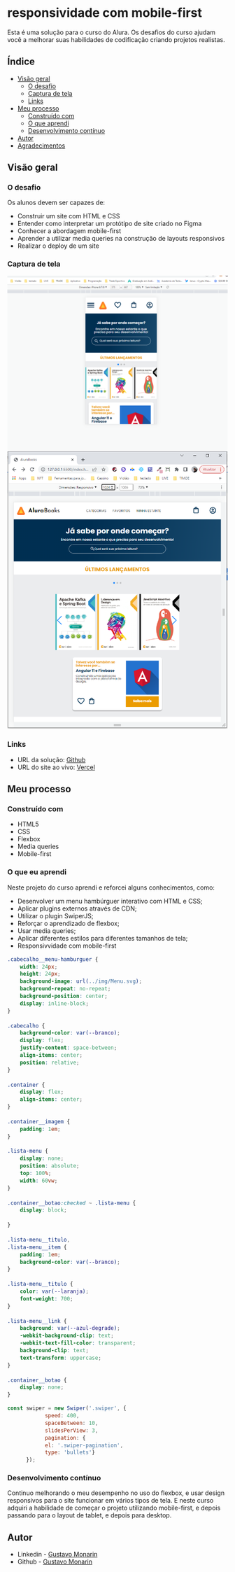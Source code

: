 # responsividade com mobile-first

Esta é uma solução para o curso do Alura. Os desafios do curso ajudam você a melhorar suas habilidades de codificação criando projetos realistas.

## Índice

- [Visão geral](#visão-geral)
  - [O desafio](#the-challenge)
  - [Captura de tela](#captura-de-tela)
  - [Links](#links)
- [Meu processo](#meu-processo)
  - [Construído com](#construído-com)
  - [O que aprendi](#o-que-aprendi)
  - [Desenvolvimento contínuo](#desenvolvimento-contínuo)
- [Autor](#autor)
- [Agradecimentos](#agradecimentos)


## Visão geral

### O desafio

Os alunos devem ser capazes de:

- Construir um site com HTML e CSS
- Entender como interpretar um protótipo de site criado no Figma
- Conhecer a abordagem mobile-first
- Aprender a utilizar media queries na construção de layouts responsivos
- Realizar o deploy de um site

### Captura de tela

![](./Screenshot/mobile.png)
![](./Screenshot/tablet.png)


### Links

- URL da solução: [Github](https://github.com/guhmonarin/responsividade-com-mobile-first)
- URL do site ao vivo: [Vercel](https://responsividade-com-mobile-first.vercel.app/)

## Meu processo

### Construído com

- HTML5 
- CSS
- Flexbox
- Media queries
- Mobile-first

### O que eu aprendi

Neste projeto do curso aprendi e reforcei alguns conhecimentos, como:
- Desenvolver um menu hambúrguer interativo com HTML e CSS;
- Aplicar plugins externos através de CDN;
- Utilizar o plugin SwiperJS;
- Reforçar o aprendizado de flexbox;
- Usar media queries;
- Aplicar diferentes estilos para diferentes tamanhos de tela;
- Responsivvidade com mobile-first

``` css
.cabecalho__menu-hamburguer {
    width: 24px;
    height: 24px;
    background-image: url(../img/Menu.svg);
    background-repeat: no-repeat;
    background-position: center;
    display: inline-block;
}

.cabecalho {
    background-color: var(--branco);
    display: flex;
    justify-content: space-between;
    align-items: center;
    position: relative;
}

.container {
    display: flex;
    align-items: center;
}

.container__imagem {
    padding: 1em;
}

.lista-menu {
    display: none;
    position: absolute;
    top: 100%;
    width: 60vw;
}

.container__botao:checked ~ .lista-menu {
    display: block;
    
}

.lista-menu__titulo, 
.lista-menu__item {
    padding: 1em;
    background-color: var(--branco);
}

.lista-menu__titulo {
    color: var(--laranja);
    font-weight: 700;
}

.lista-menu__link {
    background: var(--azul-degrade);
    -webkit-background-clip: text;
    -webkit-text-fill-color: transparent;
    background-clip: text;
    text-transform: uppercase;
}

.container__botao {
    display: none;
}

```

```js
const swiper = new Swiper('.swiper', {
            speed: 400,
            spaceBetween: 10,
            slidesPerView: 3,
            pagination: {
            el: '.swiper-pagination',
            type: 'bullets'}
      });
```

### Desenvolvimento contínuo

Continuo melhorando o meu desempenho no uso do flexbox, e usar design responsivos para o site funcionar em vários tipos de tela. E neste curso adquiri a habilidade de começar o projeto utilizando mobile-first, e depois passando para o layout de tablet, e depois para desktop. 

## Autor

- Linkedin - [Gustavo Monarin](https://www.linkedin.com/in/gustavo-monarin-652672127/)
- Github - [Gustavo Monarin](https://github.com/guhmonarin)